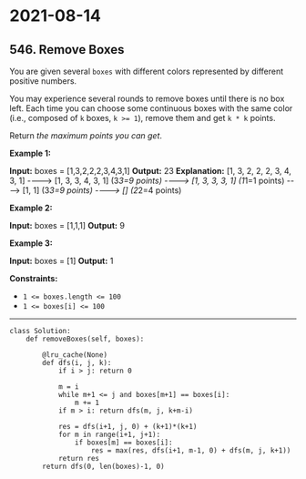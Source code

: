 # 2021-08-14

## 546. Remove Boxes

You are given several `boxes` with different colors represented by different positive numbers.

You may experience several rounds to remove boxes until there is no box left. Each time you can choose some continuous boxes with the same color (i.e., composed of `k` boxes, `k >= 1`), remove them and get `k * k` points.

Return _the maximum points you can get_.

**Example 1:**

**Input:** boxes = \[1,3,2,2,2,3,4,3,1\]
**Output:** 23
**Explanation:**
\[1, 3, 2, 2, 2, 3, 4, 3, 1\]
----\> \[1, 3, 3, 4, 3, 1\] (3*3=9 points)
----\> \[1, 3, 3, 3, 1\] (1*1=1 points)
----\> \[1, 1\] (3*3=9 points)
----\> \[\] (2*2=4 points)

**Example 2:**

**Input:** boxes = \[1,1,1\]
**Output:** 9

**Example 3:**

**Input:** boxes = \[1\]
**Output:** 1

**Constraints:**

- `1 <= boxes.length <= 100`
- `1 <= boxes[i] <= 100`

---

```py3
class Solution:
    def removeBoxes(self, boxes):

        @lru_cache(None)
        def dfs(i, j, k):
            if i > j: return 0

            m = i
            while m+1 <= j and boxes[m+1] == boxes[i]:
                m += 1
            if m > i: return dfs(m, j, k+m-i)

            res = dfs(i+1, j, 0) + (k+1)*(k+1)
            for m in range(i+1, j+1):
                if boxes[m] == boxes[i]:
                    res = max(res, dfs(i+1, m-1, 0) + dfs(m, j, k+1))
            return res
        return dfs(0, len(boxes)-1, 0)
```
